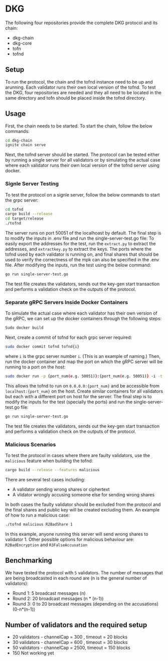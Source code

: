 # DKG 
The following four repositories provide the complete DKG protocol and its chain:
- dkg-chain 
- dkg-core 
- tofn 
- tofnd 
## Setup 
To run the protocol, the chain and the tofnd instance need to be up and arunning. Each validator runs their own local version of the tofnd. 
To test the DKG, four repositories are needed and they all need to be located in the same directory and tofn should be placed inside the tofnd directory. 

## Usage
First, the chain needs to be started. To start the chain, follow the below commands:
```sh
cd dkg-chain
ignite chain serve
```
Next, the tofnd server should be started. The protocol can be tested either by running a single server for all validators or by simulating the actual case where each validator runs their own local version of the tofnd server using docker. 
### Signle Server Testing
To test the protocol on a signle server, follow the below commands to start the grpc server:
```sh
cd tofnd
cargo build --release
cd target/release
./tofnd
```
The server runs on port 50051 of the localhoast by default. 
The final step is to modify the inputs in .env file and run the single-server-test.go file:
To easily export the addresses for the test, run the ```extract.py``` to extract the addresses, and ```extractkey.py``` to extract the keys.
The ports where the tofnd used by each validator is running on, and final shares that should be used to verify the correctness of the mpk can also be specified in the .env file.
After modifying the inputs, run the test using the below command:
```sh
go run single-server-test.go
```
The test file creates the validators, sends out the key-gen start transaction and performs a validation check on the outputs of the protocol.

### Separate gRPC Servers Inside Docker Containers
To simulate the actual case where each validator has their own version of the gRPC, we can set up the docker containers through the following steps:
```sh
Sudo docker build 
```
Next, create a commit of tofnd for each grpc server required:
```sh
sudo docker commit tofnd tofnd{i}
```
where `i` is the grpc server number `i`. (This is an example of naming.)
Then, run the docker container and map the port on which the gRPC server will be running to a port on the host:
```sh
sudo docker run -p {port_num(e.g. 50051)}:{port_num(e.g. 50051)} -i -t tofnd{i} -p {port_num(e.g. 50051)} 
```
This allows the tofnd to run on ```0.0.0.0:{port_num}``` and be accessible from ```localhost:{port_num}``` on the host.
Create similar containers for all validators but each with a different port on host for the server.
The final step is to modify the inputs for the test (specially the ports) and run the single-server-test.go file:
```sh
go run single-server-test.go
```
The test file creates the validators, sends out the key-gen start transaction and performs a validation check on the outputs of the protocol.
### Malicious Scenarios
To test the protocol in cases where there are faulty validators, use the ```malicious``` feature when building the tofnd:
```sh
cargo build --release --features malicious
```
There are several test cases including:
- A validator sending wrong shares or ciphertext
- A vlidator wrongly accusing someone else for sending wrong shares

In both cases the faulty validator should be excluded from the protocol and the final shares and public key will be created excluding them.
 An example of how to run a malicious case:
```sh
./tofnd malicious R2BadShare 1
```
In this example, anyone running this server will send wrong shares to validator 1.
Other possible options for malicious behaviour are: `R2BadEncryption` and `R3FalseAccusation`
## Benchmarking
We have tested the protocol with `5` validators. The number of messages that are being broadcasted in each round are (n is the general number of validators):
- Round 1: 5 broadcast messages (n)
- Round 2: 20 broadcast messages (n * (n-1))
- Round 3: 0 to 20 broadcast messages (depending on the accusations) (0-n*(n-1))
## Number of validators and the required setup
- 20 validators - channelCap = 300 , timeout = 20 blocks
- 30 validators - channelCap = 600 , timeout = 30 blocks
- 50 validators - channelCap = 2500, timeout = 150 blocks
- 150 Not working yet
